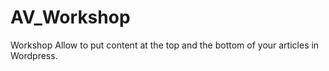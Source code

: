 # AV_Workshop
Workshop
Allow to put content at the top and the bottom  of your articles in Wordpress.
